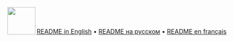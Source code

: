 <img align="left" width="64" height="64" src="https://hsto.org/webt/8c/nt/ku/8cntkuotjbfc1aiirrepb4xb4o4.png">  
<br/><br/>

[README in English](README.en.md) • [README на русском](README.ru.md) • [README en français](README.fr.md)
